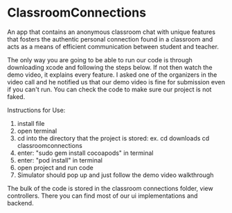 # ClassroomConnections
An app that contains an anonymous classroom chat with unique features that fosters the authentic personal connection found in a classroom and acts as a means of efficient communication between student and teacher.

The only way you are going to be able to run our code is through downloading xcode and following the steps below. If not then watch the demo video, it explains every feature. I asked one of the organizers in the video call and he notified us that our demo video is fine for submission even if you can't run. You can check the code to make sure our project is not faked.


Instructions for Use:
1. install file
2. open terminal
3. cd into the directory that the project is stored: ex. cd downloads cd classroomconnections
4. enter: "sudo gem install cocoapods" in terminal
5. enter: "pod install" in terminal
6. open project and run code
7. Simulator should pop up and just follow the demo video walkthrough


The bulk of the code is stored in the classroom connections folder, view controllers. There you can find most of our ui implementations and backend. 
